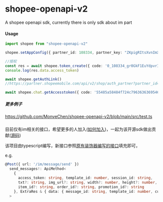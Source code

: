 # shopee-openapi-v2

A shopee openapi sdk, currently there is only sdk about im part

#### Usage

```typescript
import shopee from "shopee-openapi-v2"

shopee.setAppConfig({ partner_id: 108334, partner_key: "ZKpigRItsXvnImXfLzuKliOTByAOUhsZ" })

//授权
const res = await shopee.token_create({ code: '0_108334_gr0GkF1EuYdpvrIbqAD6pU7J5318' })
console.log(res.data.access_token)

await shopee.getAuthLink()
//https://partner.shopeemobile.com/api/v2/shop/auth_partner?partner_id=102323&sign=c4a1f3c87247100b2cfb48778f4dbf90b540f18fb9d2aa7a5abb5ed7f963cd0a&timestamp=1654498701&redirect=https://xx.xxxx.com/openapi/shopee/auth_redirect/c932e987fa81e70889e56a20b09df648

await shopee.chat.getAccesstoken({ code: '55485a58484f724c7963636369546e48', shop_id: 4455100, partner_id: 102323 })
```

##### 更多例子

<https://github.com/MonveChen/shopee-openapi-v2/blob/main/src/test.ts>

##### 

目前仅有im相关的接口，希望更多的人加入([如何加入](https://www.zhihu.com/question/39721968?from=profile_question_card))，一起为该开源sdk做出贡献([源码](https://www.zhihu.com/question/39721968?from=profile_question_card))

该项目由typescript编写，新接口参照[原有装饰器编写的接口](https://github.com/MonveChen/shopee-openapi-v2/blob/main/src/index.ts)填充即可，

e.g.

```typescript
@Post({ url: '/im/message/send' })
  send_messages!: ApiMethod<
    {
      access_token: string, template_id: number, session_id: string,
      txt?: string, img_url?: string, width?: number, height?: number,
      item_id?: string, order_id?: string, promotion_id?: string
    }, ExtraRes & { data: { message_id: string, template_id: number, current_time: number } }
  >
```

